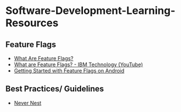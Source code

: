 # Software-Development-Learning-Resources

## Feature Flags
* [What Are Feature Flags?](https://launchdarkly.com/blog/what-are-feature-flags/#:~:text=Feature%20flags%20are%20a%20software,portions%20of%20code%20are%20executed.)
* [What are Feature Flags? - IBM Technology (YouTube)](https://www.youtube.com/watch?v=AJa2B-twtG4&t=377s)
* [Getting Started with Feature Flags on Android](https://medium.com/@domen.lanisnik/getting-started-with-feature-flags-on-mobile-7a2a1c15bd14)

## Best Practices/ Guidelines
* [Never Nest](https://medium.com/codex/why-you-shouldnt-nest-your-code-185cf2e2cde3)
